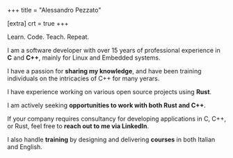 +++
title = "Alessandro Pezzato"

[extra]
crt = true
+++

<div class="hero">Learn. Code. Teach. Repeat.</div>

I am a software developer with over 15 years of professional experience in **C**
and **C++**, mainly for Linux and Embedded systems.

I have a passion for **sharing my knowledge**, and have been training individuals
on the intricacies of C++ for many yerars.

I have experience working on various open source projects using **Rust**.

I am actively seeking **opportunities to work with both Rust and C++**.

If your company requires consultancy for developing applications in C, C++, or
Rust, feel free to **reach out to me via LinkedIn**.

I also handle **training** by designing and delivering **courses** in both Italian and English.

